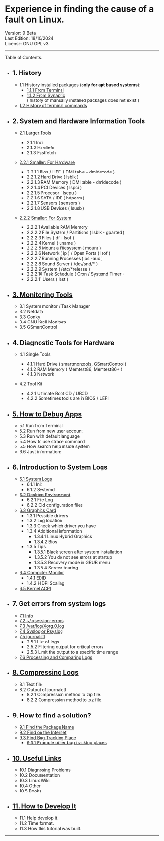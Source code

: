 # Experience in finding the cause of a fault on Linux.

Version:             9 Beta    
Last Edition:        18/10/2024  
License:             GNU GPL v3    


----------------------

Table of Contents.  


* ## 1. History 

    *  1.1 History installed packages 
    (**only for apt based systems**): 
        *  [1.1.1 From Terminal](DATA/1.1.1.From.Terminal.md)
        *  [1.1.2 From Synaptic](DATA/1.1.2.From.Synaptic.md)  
            ( history of manually installed packages does not exist ) 
    *  [1.2 History of terminal commands](DATA/1.2.History.of.terminal.commands.md)


* ## 2. System and Hardware Information Tools

    * [2.1 Larger Tools](DATA/2.Information.Tools/2.1.Larger.Tools.md)

        * 2.1.1 Inxi
        * 2.1.2 Hardinfo
        * 2.1.3 Fastfetch

    * [2.2.1 Smaller: For Hardware](DATA/2.Information.Tools/2.2.1.Smaller.For.Hardware.md)

        * 2.2.1.1 Bios / UEFI ( DMI table - dmidecode )
        * 2.2.1.2 Hard Drive ( lsblk )
        * 2.2.1.3 RAM Memory ( DMI table - dmidecode )
        * 2.2.1.4 PCI Devices ( lspci )
        * 2.2.1.5 Procesor ( lscpu )
        * 2.2.1.6 SATA / IDE ( hdparm )
        * 2.2.1.7 Sensors ( sensors )
        * 2.2.1.8 USB Devices ( lsusb )


    * [2.2.2 Smaller: For System](DATA/2.Information.Tools/2.2.2.Smaller.For.System.md)

        * 2.2.2.1 Available RAM Memory
        * 2.2.2.2 File System / Partitions ( lsblk - gparted )
        * 2.2.2.3 Files ( df - lsof )
        * 2.2.2.4 Kernel ( uname )
        * 2.2.2.5 Mount a Filesystem ( mount )
        * 2.2.2.6 Network ( ip ) / Open Ports ( lsof )
        * 2.2.2.7 Running Processes ( ps -aux )
        * 2.2.2.8 Sound Server ( /dev/snd/* )
        * 2.2.2.9 System ( /etc/*release )
        * 2.2.2.10 Task Schedule ( Cron / Systemd Timer )
        * 2.2.2.11 Users ( last )


* ## [3. Monitoring Tools](DATA/3.Monitoring.Tools.md)

    * 3.1 System monitor / Task Manager
    * 3.2 Netdata
    * 3.3 Conky
    * 3.4 GNU Krell Monitors
    * 3.5 GSmartControl


* ## [4. Diagnostic Tools for Hardware](DATA/4.Diagnostic.Tools.md)

    * 4.1 Single Tools
        * 4.1.1 Hard Drive ( smartmontools, GSmartControl )
        * 4.1.2 RAM Memory ( Memtest86, Memtest86+ )
        * 4.1.3 Network

    * 4.2 Tool Kit
        * 4.2.1 Ultimate Boot CD / UBCD 
        * 4.2.2 Sometimes tools are in BIOS / UEFI


* ## [5. How to Debug Apps](DATA/5.How.Debug.Apps.md)

    *  5.1 Run from Terminal
    *  5.2 Run from new user account
    *  5.3 Run with default language
    *  5.4 How to use strace command
    *  5.5 How search help inside system
    *  6.6 Just information:


* ## 6. Introduction to System Logs
    *  [6.1 System Logs](DATA/6.1.System.logs.md)
        * 6.1.1 Init
        * 6.1.2 Systemd
    * [6.2 Desktop Environment](DATA/6.2.Desktop.Environment.md)
        * 6.2.1 File Log
        * 6.2.2 Old configuration files
    * [6.3 Graphics Card](DATA/6.3.Graphics.Card.md)
        * 1.3.1 Possible drivers
        * 1.3.2 Log location
        * 1.3.3 Check which driver you have
        * 1.3.4 Additional information
            * 1.3.4.1 Linux Hybrid Graphics
            * 1.3.4.2 Bios
        * 1.3.5 Tips
            * 1.3.5.1 Black screen after system installation
            * 1.3.5.2 You do not see errors at startup
            * 1.3.5.3 Recovery mode in GRUB menu
            * 1.3.5.4 Screen tearing
    * [6.4 Computer Monitor](DATA/6.4.Computer.Monitor.md)
         * 1.4.1 EDID
         * 1.4.2 HiDPi Scaling
    * [6.5 Kernel ACPI](DATA/6.5.kernel.ACPI.md)


* ## 7. Get errors from system logs
    * [7.1 Info](DATA/7.1.Info.md)
    * [7.2 ~/.xsession-errors](DATA/7.2.xsession.errors.md)
    * [7.3 /var/log/Xorg.0.log](DATA/7.3.Xorg.0.log.md)
    * [7.4 Syslog or Rsyslog](DATA/7.4.Syslog.md)
    * [7.5 journalctl](DATA/7.5.journalctl.md)
        * 2.5.1 List of logs
        * 2.5.2  Filtering output for critical errors
        * 2.5.3  Limit the output to a specific time range
    * [7.6 Processing and Comparing Logs](DATA/7.6.Processing.and.comparing.logs.md)


* ## [8. Compressing Logs](DATA/8.Compressing.logs.md)
    * 8.1 Text file
    * 8.2 Output of journalctl
        * 8.2.1 Compression method to zip file.
        * 8.2.2 Compression method to .xz file.


* ## 9. How to find a solution? 
    * [9.1 Find the Package Name](DATA/)
    * [9.2 Find on the Internet](DATA/)
    * [9.3 Find Bug Tracking Place](DATA/9.3.Find.bug.tracking.place.md)
        * [9.3.1 Example other bug tracking places](DATA/9.3.1.Example.bug.tracking.places.md)


* ## [10. Useful Links](DATA/10.Useful.links.md)
    * 10.1 Diagnosing Problems
    * 10.2 Documentation
    * 10.3 Linux Wiki
    * 10.4 Other
    * 10.5 Books


* ## [11. How to Develop It](DATA/11.How.to.develop.it.md)

    * 11.1 Help develop it.
    * 11.2 Time format.
    * 11.3 How this tutorial was built.


--------------------------

